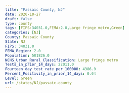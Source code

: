 ```yaml
---
title: "Passaic County, NJ"
date: 2020-10-27
draft: false
type: county
tags: [FIPS:34031.0,FEMA:2.0,Large fringe metro,Green]
categories: [NJ]
County: Passaic County
State: NJ
FIPS: 34031.0
FEMA_Region: 2.0
Population: 501826.0
NCHS_Urban_Rural_Classification: Large fringe metro
Tests_in_prior_14_days: 22011.0
Fourteen_day_test_rate_per_100000: 4386.0
Percent_Positivity_in_prior_14_days: 0.04
Level: Green
url: /states/NJ/passaic-county
---
```



